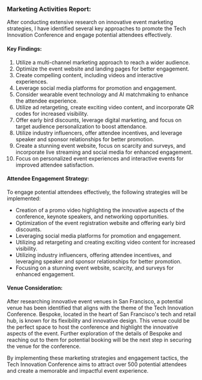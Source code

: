 ### Marketing Activities Report:

After conducting extensive research on innovative event marketing strategies, I have identified several key approaches to promote the Tech Innovation Conference and engage potential attendees effectively. 

#### Key Findings:
1. Utilize a multi-channel marketing approach to reach a wider audience.
2. Optimize the event website and landing pages for better engagement.
3. Create compelling content, including videos and interactive experiences.
4. Leverage social media platforms for promotion and engagement.
5. Consider wearable event technology and AI matchmaking to enhance the attendee experience.
6. Utilize ad retargeting, create exciting video content, and incorporate QR codes for increased visibility.
7. Offer early bird discounts, leverage digital marketing, and focus on target audience personalization to boost attendance.
8. Utilize industry influencers, offer attendee incentives, and leverage speaker and sponsor relationships for better promotion.
9. Create a stunning event website, focus on scarcity and surveys, and incorporate live streaming and social media for enhanced engagement.
10. Focus on personalized event experiences and interactive events for improved attendee satisfaction.

#### Attendee Engagement Strategy:
To engage potential attendees effectively, the following strategies will be implemented:
- Creation of a promo video highlighting the innovative aspects of the conference, keynote speakers, and networking opportunities.
- Optimization of the event registration website and offering early bird discounts.
- Leveraging social media platforms for promotion and engagement.
- Utilizing ad retargeting and creating exciting video content for increased visibility.
- Utilizing industry influencers, offering attendee incentives, and leveraging speaker and sponsor relationships for better promotion.
- Focusing on a stunning event website, scarcity, and surveys for enhanced engagement.

#### Venue Consideration:
After researching innovative event venues in San Francisco, a potential venue has been identified that aligns with the theme of the Tech Innovation Conference. Bespoke, located in the heart of San Francisco's tech and retail hub, is known for its flexibility and innovative design. This venue could be the perfect space to host the conference and highlight the innovative aspects of the event. Further exploration of the details of Bespoke and reaching out to them for potential booking will be the next step in securing the venue for the conference.

By implementing these marketing strategies and engagement tactics, the Tech Innovation Conference aims to attract over 500 potential attendees and create a memorable and impactful event experience.